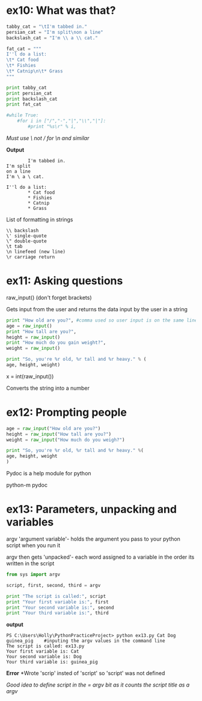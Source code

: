 # ex10: What was that?
```python
tabby_cat = "\tI'm tabbed in."
persian_cat = "I'm split\non a line"
backslash_cat = "I'm \\ a \\ cat."

fat_cat = """
I''l do a list:
\t* Cat food
\t* Fishies
\t* Catnip\n\t* Grass
"""

print tabby_cat
print persian_cat
print backslash_cat
print fat_cat

#while True:
    #for i in ["/","-","|","\\","|"]:
        #print "%s\r" % i,
```
*Must use \ not / for \n and similar*

**Output**
```
        I'm tabbed in.
I'm split
on a line
I'm \ a \ cat.

I''l do a list:
        * Cat food
        * Fishies
        * Catnip
        * Grass
```
List of formatting in strings
```
\\ backslash
\' single-quote
\" double-quote
\t tab
\n linefeed (new line)
\r carriage return
```
# ex11: Asking questions
raw_input() (don't forget brackets)

Gets input from the user and returns the data input by the user in a string

```python
print "How old are you?", #comma used so user input is on the same line as question
age = raw_input()
print "How tall are you?",
height = raw_input()
print "How much do you gain weight?",
weight = raw_input()

print "So, you're %r old, %r tall and %r heavy." % (
age, height, weight)
```
x = int(raw_input())

Converts the string into a number

# ex12: Prompting people
```python
age = raw_input("How old are you?")
height = raw_input("How tall are you?")
weight = raw_input("How much do you weigh?")

print "So, you're %r old, %r tall and %r heavy." %(
age, height, weight
)
```
Pydoc is a help module for python

python-m pydoc <function>
    
# ex13: Parameters, unpacking and variables
argv 'argument variable'- holds the argument you pass to your python script when you run it

argv then gets 'unpacked'- each word assigned to a variable in the order its written in the script
```python
from sys import argv

script, first, second, third = argv

print "The script is called:", script
print "Your first variable is:", first
print "Your second variable is:", second
print "Your third variable is:", third
```
**output**
```
PS C:\Users\Holly\PythonPracticeProject> python ex13.py Cat Dog guinea_pig    #inputing the argv values in the command line
The script is called: ex13.py
Your first variable is: Cat
Your second variable is: Dog
Your third variable is: guinea_pig
```
**Error** *Wrote 'scrip' insted of 'script' so 'script' was not defined

*Good idea to define script in the = argv bit as it counts the script title as a argv*
